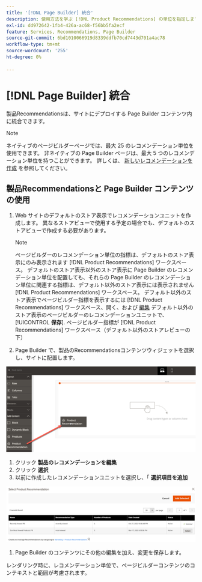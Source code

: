 ```yaml
---
title: '[!DNL Page Builder] 統合'
description: 使用方法を学ぶ [!DNL Product Recommendations] の単位を指定します。
exl-id: dd972642-1fb4-426a-ac68-f56bb5fa2ecf
feature: Services, Recommendations, Page Builder
source-git-commit: 6bd1010066919d8339ddfb70cd7443d701a4ac78
workflow-type: tm+mt
source-wordcount: '255'
ht-degree: 0%

---
```


# [!DNL Page Builder] 統合

製品Recommendationsは、サイトにデプロイする Page Builder コンテンツ内に統合できます。

>[!NOTE]
>
> ネイティブのページビルダーページでは、最大 25 のレコメンデーション単位を使用できます。 非ネイティブの Page Builder ページは、最大 5 つのレコメンデーション単位を持つことができます。 詳しくは、 [新しいレコメンデーションを作成](create.md) を参照してください。

## 製品Recommendationsと Page Builder コンテンツの使用

1. Web サイトのデフォルトのストア表示でレコメンデーションユニットを作成します。 異なるストアビューで使用する予定の場合でも、デフォルトのストアビューで作成する必要があります。

   >[!NOTE]
   >
   >ページビルダーのレコメンデーション単位の指標は、デフォルトのストア表示にのみ表示されます [!DNL Product Recommendations] ワークスペース。 デフォルトのストア表示以外のストア表示に Page Builder のレコメンデーション単位を配置しても、それらの Page Builder のレコメンデーション単位に関連する指標は、デフォルト以外のストア表示には表示されません [!DNL Product Recommendations] ワークスペース。 デフォルト以外のストア表示でページビルダー指標を表示するには [!DNL Product Recommendations] ワークスペース、開く、および [編集](edit.md) デフォルト以外のストア表示のページビルダーのレコメンデーションユニットで、 [!UICONTROL **保存**]. ページビルダー指標が [!DNL Product Recommendations] ワークスペース（デフォルト以外のストアレビューの下）

1. Page Builder で、製品のRecommendationsコンテンツウィジェットを選択し、サイトに配置します。

![レコメンデーションユニットの挿入](assets/pb-insert.png)

1. クリック **製品のレコメンデーションを編集**
1. クリック **選択**
1. 以前に作成したレコメンデーションユニットを選択し、「 **選択項目を追加**

![レコメンデーションユニットの挿入](assets/pb-select.png)

1. Page Builder のコンテンツにその他の編集を加え、変更を保存します。

レンダリング時に、レコメンデーション単位で、ページビルダーコンテンツのコンテキストと範囲が考慮されます。
